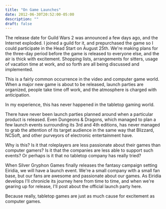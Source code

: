 ```yaml
---
title: "On Game Launches"
date: 2012-06-30T20:52:00-05:00
description: ""
draft: false
---
```

The release date for Guild Wars 2 was announced a few days ago, and the
Internet exploded. I joined a guild for it, and prepurchased the game so
I could participate in the Head Start on August 25th. We're making
plans for the three-day period before the game is released to everyone
else, and the air is thick with excitement. Shopping lists, arrangements
for sitters, usage of vacation time at work, and so forth are all being
discussed and implemented.

This is a fairly common occurrence in the video and computer game world.
When a major new game is about to be released, launch parties are
organized, people take time off work, and the atmosphere is charged with
anticipation.

In my experience, this has never happened in the tabletop gaming world.

There have never been launch parties planned around when a particular
product is released. Even Dungeons & Dragons, which managed to plan a
few launch events surrounding its 3rd and 4th editions, has never
managed to grab the attention of its target audience in the same way
that Blizzard, NCSoft, and other purveyors of electronic entertainment
have.

Why is this? Is it that roleplayers are less passionate about their
games than computer gamers? Is it that the companies are less able to
support such events? Or perhaps is it that no tabletop company has
really tried?

When Silver Gryphon Games finally releases the fantasy campaign setting
Eiridia, we will have a launch event. We're a small company with a
small fan base, but our fans are awesome and passionate about our games.
As Eiridia develops I'll chronicle its journey here from time to time,
and when we're gearing up for release, I'll post about the official
launch party here.

Because really, tabletop games are just as much cause for excitement as
computer games.